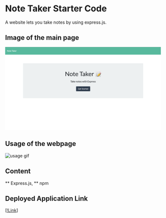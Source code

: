 # Note Taker Starter Code
A website lets you take notes by using express.js.
## Image of the main page 
![SS of mainpage](./Develop/images/ssofwebpage.png)
## Usage of the webpage
![usage gif](./Develop/images/usage.gif)
## Content
** Express.js,
** npm
## Deployed Application Link 
[[!Link](https://powerful-woodland-88287.herokuapp.com/)]
